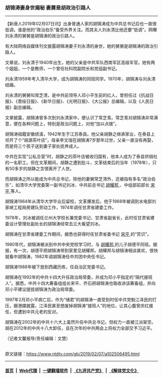 ### 胡锦涛妻身世揭秘 妻舅是胡政治引路人
------------------------

<div class="post_content">
 <p>
  【新唐人2019年02月07日讯】出身普通人家的胡锦涛成为中共总书记后也一直很低调，谁是他的“政治伯乐”备受外界关注。而其夫人刘永清比他还要“低调”。网曝刘永清的舅舅是胡锦涛的政治引路人。
 </p>
 <p>
  有大陆网络自媒体刊文披露胡锦涛妻子刘永清的身世，她的舅舅是胡锦涛的政治引路人。
 </p>
 <p>
  文章说，刘永清于1940年出生，她的父亲是中共军队西南军区高级军官。她有两个姐姐，一个是教师，一个曾任社科院副院长和党组副书记。
 </p>
 <p>
  刘永清1959年考入清华大学，成为胡锦涛的同班同学。1970年，胡锦涛与刘永清结婚。
 </p>
 <p>
  刘永清的舅舅叫常芝清，是中共前领导人邓小平生前的红人，曾担任过《抗战日报》、《晋绥日报》、《新华日报》、《光明日报》、《大公报》总编辑，以及《人民日报》副总编辑。
 </p>
 <p>
  文章披露，胡锦涛曾多次到刘永清家中，便认识了常芝青。常芝青对胡锦涛非常满意，便在各种问题上，特别是政治问题上，对他“加以点拨”。
 </p>
 <p>
  胡锦涛祖籍安徽绩溪，1942年生于江苏泰县。他父亲胡静之继承家业，在泰县上坝开了个“胡源茶叶店”，母亲李文瑞在胡锦涛7岁那年过世，父亲一直没有再娶，而是将三个孩子送到妻子家处抚养成人。
 </p>
 <p>
  中共在实现“公私合营”时，胡静之的茶叶店被收归国有，他本人成为了泰县供销社的一名职工。但在文革期间，胡静之遭到批斗，文革结束后的当年（1978年），只有50多岁的胡静之含恨离开了人世。
 </p>
 <p>
  而胡锦涛之所以能成为中共总书记，除他的妻舅常芝清外，还被指有多名“政治伯乐”，如清华大学党委第一副书记刘冰、中共前总书记
  <a href="https://www.ntdtv.com/gb/胡耀邦.htm">
   胡耀邦
  </a>
  、中组部前部长
  <a href="https://www.ntdtv.com/gb/宋平.htm">
   宋平
  </a>
  等人。
 </p>
 <p>
  胡锦涛1964年从清华大学毕业后留校，文革爆发后，他于1968年被调到水电部刘家峡工程局房建队劳动工作，1974年调任甘肃省建委工作。
 </p>
 <p>
  1978年，刘冰被调任兰州大学校长兼党委书记、甘肃省副省长，此时任甘肃省建委设计管理处副处长的胡锦涛经常去兰大看望刘冰。
 </p>
 <p>
  胡锦涛在甘肃省建委工作期间，据悉也获得时任甘肃省委书记
  <a href="https://www.ntdtv.com/gb/宋平.htm">
   宋平
  </a>
  的“赏识”。
 </p>
 <p>
  1980年代，胡锦涛被派到中共中央党校学习时，与
  <a href="https://www.ntdtv.com/gb/胡耀邦.htm">
   胡耀邦
  </a>
  的儿子胡德平同班。据报，有一次，胡德平把胡锦涛带到家里见胡耀邦。胡耀邦与胡锦涛相谈甚欢，很快就看中胡锦涛，1982年调胡锦涛任中共团中央任书记。
 </p>
 <p>
  胡锦涛1988年被下放到西藏历练，任自治区党委书记。
 </p>
 <p>
  胡锦涛在1992年的中共十四大升任政治局常委，并成为邓小平指定的“隔代接班人”。据悉，中共十四大筹备组组长宋平、乔石把胡锦涛也吸收进该筹备组，并向邓小平建议提拔胡锦涛为政治局常委。
 </p>
 <p>
  1997年2月邓小平病亡后，作为“储君”的胡锦涛一直受到时任中共党魁江泽民的打压，据港媒披露，江泽民甚至想废掉胡锦涛“接班人”的地位，让其心腹曾庆红接任，但遭到中共元老的反对。
 </p>
 <p>
  胡锦涛在2002年的中共十六大上虽然升任中共总书记，但权力一直被江派架空。胡在2012年的中共十八大卸任，且在次年的中共两会上将权力全部交予习近平。
 </p>
 <p>
  （记者文馨报导/责任编辑：文慧）
 </p>
 <div class="single_ad">
 </div>
</div>

<br/>原文链接：https://www.ntdtv.com/gb/2019/02/07/a102506495.html


------------------------
#### [首页](https://github.com/gfw-breaker/banned-news/blob/master/README.md) &nbsp;|&nbsp; [Web代理](https://github.com/labour-camp/helloworld) &nbsp;|&nbsp; [一键翻墙软件](https://github.com/gfw-breaker/nogfw/blob/master/README.md) &nbsp;|&nbsp; [《九评共产党》](https://github.com/gfw-breaker/9ping.md/blob/master/README.md#九评之一评共产党是什么) &nbsp;|&nbsp; [《解体党文化》](https://github.com/gfw-breaker/jtdwh.md/blob/master/README.md#绪论)

